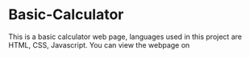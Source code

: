 # Basic-Calculator
This is a basic calculator web page, languages used in this project are HTML, CSS, Javascript.
You can view the webpage on 
